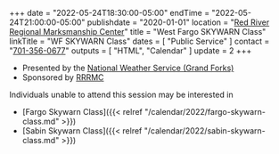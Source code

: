 +++
date = "2022-05-24T18:30:00-05:00"
endTime = "2022-05-24T21:00:00-05:00"
publishdate = "2020-01-01"
location = "[Red River Regional Marksmanship Center](/places/red-river-regional-marksmanship-center/)"
title = "West Fargo SKYWARN Class"
linkTitle = "WF SKYWARN Class"
dates = [ "Public Service" ]
contact = "[701-356-0677](tel:701-356-0677)"
outputs = [ "HTML", "Calendar" ]
update = 2
+++
* Presented by the [National Weather Service (Grand Forks)](https://www.weather.gov/fgf/skywarn)
* Sponsored by [RRRMC](http://www.rrrmc.com/)

Individuals unable to attend this session may be interested in

* [Fargo Skywarn Class]({{< relref "/calendar/2022/fargo-skywarn-class.md" >}})
* [Sabin Skywarn Class]({{< relref "/calendar/2022/sabin-skywarn-class.md" >}})

